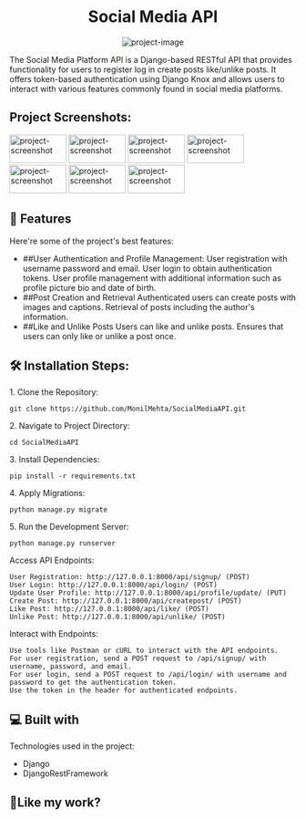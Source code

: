 <h1 align="center" id="title">Social Media API</h1>

<p align="center"><img src="https://socialify.git.ci/MonilMehta/SocialMediaAPI/image?description=1&amp;descriptionEditable=A%20backend%20Social%20Media%20API%20created%20using%20Django&amp;font=Raleway&amp;language=1&amp;name=1&amp;owner=1&amp;stargazers=1&amp;theme=Dark" alt="project-image"></p>

<p id="description">The Social Media Platform API is a Django-based RESTful API that provides functionality for users to register log in create posts like/unlike posts. It offers token-based authentication using Django Knox and allows users to interact with various features commonly found in social media platforms.</p>

<h2>Project Screenshots:</h2>

<img src="https://ibb.co/tzF2MHZ" alt="project-screenshot" width="100" height="50/">

<img src="https://ibb.co/3ztFdcp" alt="project-screenshot" width="100" height="50/">

<img src="https://ibb.co/ncf5qYz" alt="project-screenshot" width="100" height="50/">

<img src="https://ibb.co/bmqCjxS" alt="project-screenshot" width="100" height="50/">

<img src="https://ibb.co/FH6BgQG" alt="project-screenshot" width="100" height="50/">

<img src="https://ibb.co/Dr8VvhL" alt="project-screenshot" width="100" height="50/">

<img src="https://ibb.co/QXLX4Mn" alt="project-screenshot" width="100" height="50/">

  
  
<h2>🧐 Features</h2>

Here're some of the project's best features:

*   ##User Authentication and Profile Management:
    User registration with username password and email. 
    User login to obtain authentication tokens. 
    User profile management with additional information such as profile picture bio and date of birth.
*   ##Post Creation and Retrieval 
    Authenticated users can create posts with images and captions. 
    Retrieval of posts including the author's information.
*   ##Like and Unlike Posts 
    Users can like and unlike posts. 
    Ensures that users can only like or unlike a post once.

<h2>🛠️ Installation Steps:</h2>

<p>1. Clone the Repository:</p>

```
git clone https://github.com/MonilMehta/SocialMediaAPI.git
```

<p>2. Navigate to Project Directory:</p>

```
cd SocialMediaAPI
```

<p>3. Install Dependencies:</p>

```
pip install -r requirements.txt
```

<p>4. Apply Migrations:</p>

```
python manage.py migrate
```

<p>5. Run the Development Server:</p>

```
python manage.py runserver
```
Access API Endpoints:

    User Registration: http://127.0.0.1:8000/api/signup/ (POST)
    User Login: http://127.0.0.1:8000/api/login/ (POST)
    Update User Profile: http://127.0.0.1:8000/api/profile/update/ (PUT)
    Create Post: http://127.0.0.1:8000/api/createpost/ (POST)
    Like Post: http://127.0.0.1:8000/api/like/ (POST)
    Unlike Post: http://127.0.0.1:8000/api/unlike/ (POST)

Interact with Endpoints:

    Use tools like Postman or cURL to interact with the API endpoints.
    For user registration, send a POST request to /api/signup/ with username, password, and email.
    For user login, send a POST request to /api/login/ with username and password to get the authentication token.
    Use the token in the header for authenticated endpoints.
  
<h2>💻 Built with</h2>

Technologies used in the project:

*   Django
*   DjangoRestFramework

<h2>💖Like my work?</h2>